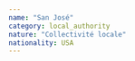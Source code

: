 ```yaml
---
name: "San José"
category: local_authority
nature: "Collectivité locale"
nationality: USA
---
```

    
